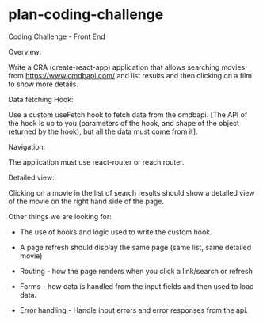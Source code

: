 # plan-coding-challenge

Coding Challenge - Front End

 

Overview:

Write a CRA (create-react-app) application that allows searching movies from https://www.omdbapi.com/ and list results and then clicking on a film to show more details.

 

Data fetching Hook:

Use a custom useFetch hook to fetch data from the omdbapi.  [The API of the hook is up to you (parameters of the hook, and shape of the object returned by the hook), but all the data must come from it].

 

Navigation:

The application must use react-router or reach router.

 

Detailed view:

Clicking on a movie in the list of search results should show a detailed view of the movie on the right hand side of the page.

 

Other things we are looking for:

- The use of hooks and logic used to write the custom hook.

- A page refresh should display the same page (same list, same detailed movie)

- Routing - how the page renders when you click a link/search or refresh

- Forms - how data is handled from the input fields and then used to load data.

- Error handling - Handle input errors and error responses from the api.
